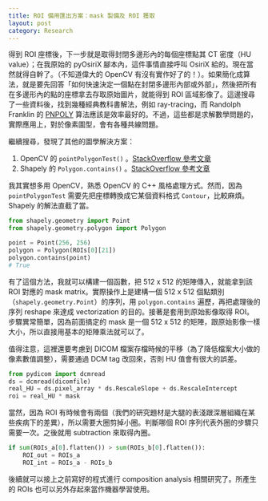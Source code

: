 ```yaml
---
title: ROI 備用匯出方案：mask 製備及 ROI 獲取
layout: post
category: Research
---
```


得到 ROI 座標後，下一步就是取得封閉多邊形內的每個座標點其 CT 密度（HU value）；在我原始的 pyOsiriX 腳本內，這件事情直接呼叫 OsiriX 給的。現在當然就得自幹了。（不知道偉大的 OpenCV 有沒有實作好了的！）。如果簡化成算法，就是要先回答「如何快速決定一個點在封閉多邊形內部或外部」，然後把所有在多邊形內的點的座標拿去存取原始圖片，就能得到 ROI 區域影像了。這邊搜尋了一些資料後，找到幾種經典教科書解法，例如 ray-tracing，而 Randolph Franklin 的 [PNPOLY](https://wrf.ecse.rpi.edu//Research/Short_Notes/pnpoly.html) 算法應該是效率最好的。不過，這些都是求解數學問題的，實際應用上，對於像素圖型，會有各種共線問題。

繼續搜尋，發現了其他的圖學解決方案：

1. OpenCV 的 `pointPolygonTest()` 。[StackOverflow 參考文章](https://docs.opencv.org/3.4/dc/d48/tutorial_point_polygon_test.html)
2. Shapely 的 `Polygon.contains()` 。[StackOverflow 參考文章](https://stackoverflow.com/questions/36399381/whats-the-fastest-way-of-checking-if-a-point-is-inside-a-polygon-in-python)

我其實想多用 OpenCV，熟悉 OpenCV 的 C++ 風格處理方式。然而，因為 `pointPolygonTest` 需要先把座標轉換成它某個資料格式 `Contour`，比較麻煩。Shapely 的解法直截了當。

```python
from shapely.geometry import Point
from shapely.geometry.polygon import Polygon

point = Point(256, 256)
polygon = Polygon(ROIs[0][21])
polygon.contains(point)
# True
```

有了這個方法，我就可以構建一個函數，把 512 x 512 的矩陣傳入，就能拿到該 ROI 對應的 mask matrix。實際操作上是建構一個 512 x 512 個點類別（`shapely.geometry.Point`）的序列，用 `polygon.contains` 遍歷，再把處理後的序列 reshape 來達成 vectorization 的目的。接著是套用到原始影像取得 ROI。步驟異常簡單，因為前面搞定的 mask 是一個 512 x 512 的矩陣，跟原始影像一樣大小，所以直接用基本的矩陣乘法就可以了。

值得注意，這裡還要考慮到 DICOM 檔案存檔時候的平移（為了降低檔案大小做的像素數值調整），需要通過 DCM tag 改回來，否則 HU 值會有很大的誤差。

```python
from pydicom import dcmread
ds = dcmread(dicomfile)
real_HU = ds.pixel_array * ds.RescaleSlope + ds.RescaleIntercept
roi = real_HU * mask
```

當然，因為 ROI 有時候會有兩個（我們的研究題材是大腿的表淺跟深層組織在某些疾病下的差異），所以需要大圈剪掉小圈。判斷哪個 ROI 序列代表外圈的步驟只需要一次。之後就用 subtraction 來取得內圈。

```python
if sum(ROIs_a[0].flatten()) > sum(ROIs_b[0].flatten()):
    ROI_out = ROIs_a
    ROI_int = ROIs_a - ROIs_b
```

後續就可以接上之前寫好的程式進行 composition analysis 相關研究了。所產生的 ROIs 也可以另外存起來當作機器學習使用。
